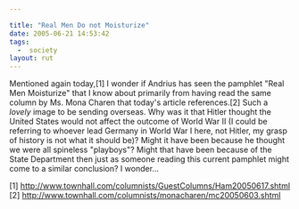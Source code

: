 ```yaml
---

title: "Real Men Do not Moisturize"
date: 2005-06-21 14:53:42
tags:
  -  society
layout: rut
---
```


<p>Mentioned again today,[1] I wonder if Andrius has seen the pamphlet "Real Men Moisturize" that I know about primarily from having read the same column by Ms. Mona Charen that today's article references.[2] Such a <em>lovely</em> image to be sending overseas.  Why was it that Hitler thought the United States would not affect the outcome of World War II (I could be referring to whoever lead Germany in World War I here, not Hitler, my grasp of history is not what it should be)?  Might it have been because he thought we were all spineless "playboys"?  Might that have been because of the State Department then just as someone reading this current pamphlet might come to a similar conclusion?  I wonder&#x2026;</p>

[1] http://www.townhall.com/columnists/GuestColumns/Ham20050617.shtml 
[2] http://www.townhall.com/columnists/monacharen/mc20050603.shtml

